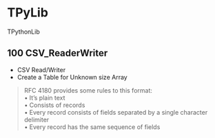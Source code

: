 # TPyLib
TPythonLib

## 100 CSV_ReaderWriter

* CSV Read/Writer 
* Create a Table for Unknown size Array 

>RFC 4180 provides some rules to this format:     
>• It’s plain text    
>• Consists of records       
>• Every record consists of fields separated by a single character delimiter      
>• Every record has the same sequence of fields        


